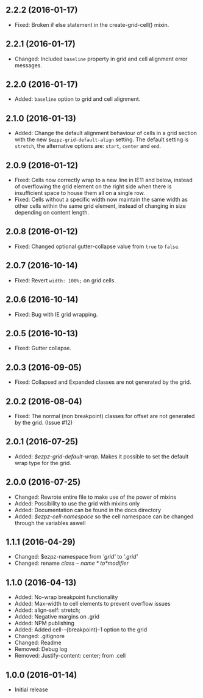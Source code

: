 ## 2.2.2 (2016-01-17)
- Fixed: Broken if else statement in the create-grid-cell() mixin.

## 2.2.1 (2016-01-17)
- Changed: Included `baseline` property in grid and cell alignment error messages.

## 2.2.0 (2016-01-17)
- Added: `baseline` option to grid and cell alignment.

## 2.1.0 (2016-01-13)
- Added: Change the default alignment behaviour of cells in a grid section with the new `$ezpz-grid-default-align` setting. The default setting is `stretch`, the alternative options are: `start`, `center` and `end`.

## 2.0.9 (2016-01-12)
- Fixed: Cells now correctly wrap to a new line in IE11 and below, instead of overflowing the grid element on the right side when there is insufficient space to house them all on a single row.
- Fixed: Cells without a specific width now maintain the same width as other cells within the same grid element, instead of changing in size depending on content length.

## 2.0.8 (2016-01-12)
- Fixed: Changed optional gutter-collapse value from `true` to `false`.

## 2.0.7 (2016-10-14)
- Fixed: Revert `width: 100%;` on grid cells.

## 2.0.6 (2016-10-14)
- Fixed: Bug with IE grid wrapping.

## 2.0.5 (2016-10-13)
- Fixed: Gutter collapse.

## 2.0.3 (2016-09-05)
- Fixed: Collapsed and Expanded classes are not generated by the grid.

## 2.0.2 (2016-08-04)
- Fixed: The normal (non breakpoint) classes for offset are not generated by the grid. (Issue #12)

## 2.0.1 (2016-07-25)
- Added: *$ezpz-grid-default-wrap*. Makes it possible to set the default wrap type for the grid.

## 2.0.0 (2016-07-25)
- Changed: Rewrote entire file to make use of the power of mixins
- Added: Possibility to use the grid with mixins only
- Added: Documentation can be found in the docs directory
- Added: *$ezpz-cell-namespace* so the cell namespace can be changed through the variables aswell

## 1.1.1 (2016-04-29)
- Changed: $ezpz-namespace from *'grid'* to *'.grid'*
- Changed: rename *$class-name* to *$modifier*

## 1.1.0 (2016-04-13)
- Added: No-wrap breakpoint functionality
- Added: Max-width to cell elements to prevent overflow issues
- Added: align-self: stretch;
- Added: Negative margins on .grid
- Added: NPM publishing
- Added: Added cell--{breakpoint}-1 option to the grid
- Changed: .gitignore
- Changed: Readme
- Removed: Debug log
- Removed: Justify-content: center; from .cell

## 1.0.0 (2016-01-14)
- Initial release
